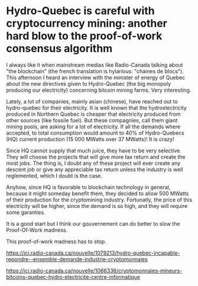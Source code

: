 # Hydro-Quebec is careful with cryptocurrency mining: another hard blow to the proof-of-work consensus algorithm

I always like it when mainstream medias like Radio-Canada talking about "the blockchain" (the french translation is hylarious: "chaines de blocs"). This afternoon I heard an interview with the minister of energy of Quebec about the new directives given to Hydro-Quebec (the big monopoly producing our electricity) concerning bitcoin mining farms. Very interesting.

Lately, a lot of companies, mainly asian (chinese), have reached out to hydro-quebec for their electricity. It is well known that the hydroelectricity produced in Northern Quebec is cheaper that electricity produced from other sources (like fossile fuel). But these compagnies, call them giant mining pools, are asking for a lot of electricity. If all the demands where accepted, to total consumption would amount to 40% of Hydro-Quebecs (HQ) current production (15 000 MWatts over 37 MWatts)! It is crazy!

Since HQ cannot supply that much juice, they have to be very selective. They will choose the projects that will give more tax return and create the most jobs. The thing is, I doubt any of these project will ever create any descent job or give any appreciable tax return unless the industry is well reglemented, which I doubt is the case. 

Anyhow, since HQ is favorable to blockchain technology in general, because it might someday benefit them, they decided to allow 500 MWatts of their production for the cryptomining industry. Fortunatly, the price of this electricity will be higher, since the demand is so high, and they will require some garanties. 

It is a good start but I think our gouvernement can do better to slow the Proof-Of-Work madness. 

This proof-of-work madness has to stop.





https://ici.radio-canada.ca/nouvelle/1079213/hydro-quebec-incapable-repondre--ensemble-demande-industrie-cryptomonnaies

https://ici.radio-canada.ca/nouvelle/1066336/cryptomonnaies-mineurs-bitcoins-quebec-hydro-electricite-centre-informatique
